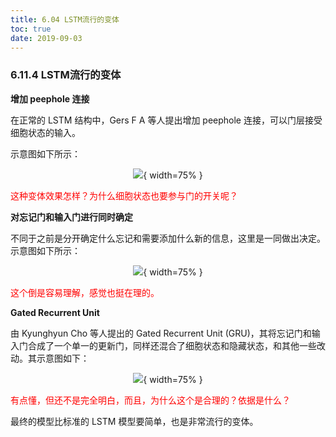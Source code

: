 ```yaml
---
title: 6.04 LSTM流行的变体
toc: true
date: 2019-09-03
---
```


### 6.11.4 LSTM流行的变体

**增加 peephole 连接**

在正常的 LSTM 结构中，Gers F A 等人提出增加 peephole 连接，可以门层接受细胞状态的输入。

示意图如下所示：

<center>

![](http://images.iterate.site/blog/image/20190722/d2hM9ygWk95W.png?imageslim){ width=75% }

</center>

<span style="color:red;">这种变体效果怎样？为什么细胞状态也要参与门的开关呢？</span>


**对忘记门和输入门进行同时确定**

不同于之前是分开确定什么忘记和需要添加什么新的信息，这里是一同做出决定。示意图如下所示：

<center>

![](http://images.iterate.site/blog/image/20190722/tiuQH4V9v6hg.png?imageslim){ width=75% }

</center>

<span style="color:red;">这个倒是容易理解，感觉也挺在理的。</span>

**Gated Recurrent Unit**

由 Kyunghyun Cho 等人提出的 Gated Recurrent Unit (GRU)，其将忘记门和输入门合成了一个单一的更新门，同样还混合了细胞状态和隐藏状态，和其他一些改动。其示意图如下：

<center>

![](http://images.iterate.site/blog/image/20190722/VkiuuFi127pk.png?imageslim){ width=75% }

</center>


<span style="color:red;">有点懂，但还不是完全明白，而且，为什么这个是合理的？依据是什么？</span>

最终的模型比标准的 LSTM 模型要简单，也是非常流行的变体。
